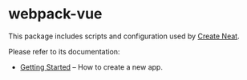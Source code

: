# webpack-vue

This package includes scripts and configuration used by [Create Neat](https://github.com/black/react-cli).

Please refer to its documentation:

- [Getting Started](https://github.com/black/react-cli) – How to create a new app.

